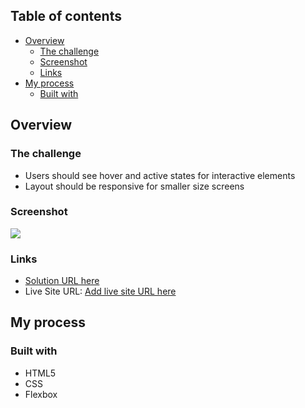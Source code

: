 ## Table of contents

- [Overview](#overview)
  - [The challenge](#the-challenge)
  - [Screenshot](#screenshot)
  - [Links](#links)
- [My process](#my-process)
  - [Built with](#built-with)

## Overview

### The challenge

- Users should see hover and active states for interactive elements
- Layout should be responsive for smaller size screens

### Screenshot
![](./screenshot.png)
### Links

- [Solution URL here](https://kamilahareza.github.io/order-summary/)
- Live Site URL: [Add live site URL here](https://your-live-site-url.com)

## My process

### Built with
- HTML5
- CSS
- Flexbox
